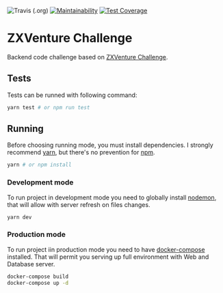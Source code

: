 ![Travis (.org)](https://img.shields.io/travis/vinyguedess/zxventure_challenge.svg?label=TravisCI)
[![Maintainability](https://api.codeclimate.com/v1/badges/2c675a56fdc008ba8370/maintainability)](https://codeclimate.com/github/vinyguedess/zxventure_challenge/maintainability)
[![Test Coverage](https://api.codeclimate.com/v1/badges/2c675a56fdc008ba8370/test_coverage)](https://codeclimate.com/github/vinyguedess/zxventure_challenge/test_coverage)

# ZXVenture Challenge

Backend code challenge based on [ZXVenture Challenge](https://github.com/ZXVentures/code-challenge/blob/master/backend.md).

## Tests

Tests can be runned with following command:

```bash
yarn test # or npm run test
```

## Running

Before choosing running mode, you must install dependencies. I strongly recommend [yarn](https://yarnpkg.com/en/), but
there's no prevention for [npm](https://npmjs.com).

```bash
yarn # or npm install
```

### Development mode

To run project in development mode you need to globally install [nodemon](https://nodemon.io/), that will allow with server refresh on files changes.

```bash
yarn dev
```

### Production mode

To run project iin production mode you need to have [docker-compose](https://docs.docker.com/compose/install/) installed. That will permit you serving up full environment with Web and Database server.

```bash
docker-compose build
docker-compose up -d
```
